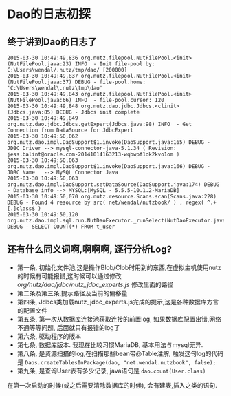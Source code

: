 # Dao的日志初探

## 终于讲到Dao的日志了

```
2015-03-30 10:49:49,836 org.nutz.filepool.NutFilePool.<init>(NutFilePool.java:23) INFO  - Init file-pool by: C:\Users\wendal/.nutz/tmp/dao/ [200000]
2015-03-30 10:49:49,837 org.nutz.filepool.NutFilePool.<init>(NutFilePool.java:37) DEBUG - file-pool.home: 'C:\Users\wendal\.nutz\tmp\dao'
2015-03-30 10:49:49,843 org.nutz.filepool.NutFilePool.<init>(NutFilePool.java:66) INFO  - file-pool.cursor: 120
2015-03-30 10:49:49,848 org.nutz.dao.jdbc.Jdbcs.<clinit>(Jdbcs.java:85) DEBUG - Jdbcs init complete
2015-03-30 10:49:49,849 org.nutz.dao.jdbc.Jdbcs.getExpert(Jdbcs.java:98) INFO  - Get Connection from DataSource for JdbcExpert
2015-03-30 10:49:50,062 org.nutz.dao.impl.DaoSupport$1.invoke(DaoSupport.java:165) DEBUG - JDBC Driver --> mysql-connector-java-5.1.34 ( Revision: jess.balint@oracle.com-20141014163213-wqbwpf1ok2kvo1om )
2015-03-30 10:49:50,063 org.nutz.dao.impl.DaoSupport$1.invoke(DaoSupport.java:166) DEBUG - JDBC Name   --> MySQL Connector Java
2015-03-30 10:49:50,063 org.nutz.dao.impl.DaoSupport.setDataSource(DaoSupport.java:174) DEBUG - Database info --> MYSQL:[MySQL - 5.5.5-10.1.2-MariaDB]
2015-03-30 10:49:50,070 org.nutz.resource.Scans.scan(Scans.java:228) DEBUG - Found 4 resource by src( net/wendal/nutzbook/ ) , regex( ^.+[.]class$ )
2015-03-30 10:49:50,120 org.nutz.dao.impl.sql.run.NutDaoExecutor._runSelect(NutDaoExecutor.java:193) DEBUG - SELECT COUNT(*) FROM t_user 
```

## 还有什么同义词啊,啊啊啊, 逐行分析Log?

* 第一条, 初始化文件池,这是操作Blob/Clob时用到的东西,在虚拟主机使用nutz的时候有可能报错,这时候可以通过修改 *org/nutz/dao/jdbc/nutz_jdbc_experts.js* 修改里面的路径
* 第二条及第三条,提示路径及当前的偏移量
* 第四条, Jdbcs类加载nutz_jdbc_experts.js完成的提示,这是各种数据库方言的配置文件
* 第五条, 第一次从数据库连接池获取连接的前置log, 如果数据库配置出错,网络不通等等问题, 后面就只有报错的log了
* 第六条, 驱动程序的版本
* 第七条, 数据库版本. 我现在比较习惯MariaDB, 基本用法与mysql无异.
* 第八条, 是资源扫描的log,在扫描那些bean带@Table注解, 触发这句log的代码是 ```Daos.createTablesInPackage(dao, "net.wendal.nutzbook", false);```
* 第九条, 是查询User表有多少记录, java语句是 ```dao.count(User.class)```

在第一次启动的时候(或之后需要清除数据库的时候), 会有建表,插入之类的语句.